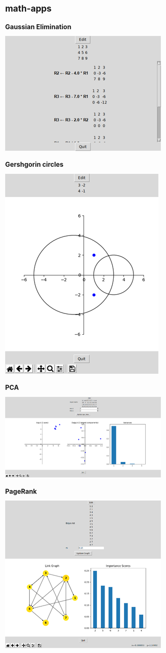 # math-apps
## Gaussian Elimination
![Gaussian elimination](./pics/gaussian_elimination.png)

## Gershgorin circles
![Gershgorin circles](./pics/gershgorin_circles.png)

## PCA
![PCA](./pics/pca.png)

## PageRank
![PageRank](./pics/pagerank.png)

